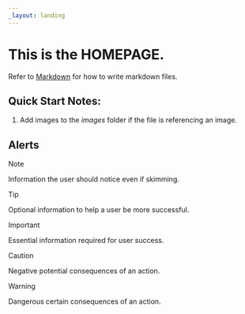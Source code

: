 ```yaml
---
_layout: landing
---
```


# This is the **HOMEPAGE**.

Refer to [Markdown](http://daringfireball.net/projects/markdown/) for how to write markdown files.

## Quick Start Notes:

1. Add images to the *images* folder if the file is referencing an image.

## Alerts

> [!NOTE]
> Information the user should notice even if skimming.

> [!TIP]
> Optional information to help a user be more successful.

> [!IMPORTANT]
> Essential information required for user success.

> [!CAUTION]
> Negative potential consequences of an action.

> [!WARNING]
> Dangerous certain consequences of an action.